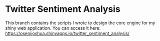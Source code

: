 # Twitter Sentiment Analysis
This branch contains the scripts I wrote to design the core engine for my shiny web application.
You can access it here: https://osenijoshua.shinyapps.io/twitter_sentiment_analysis/
